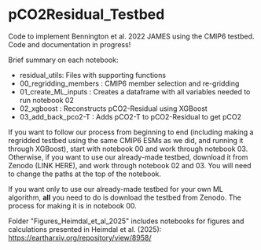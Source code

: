 # pCO2Residual_Testbed
Code to implement Bennington et al. 2022 JAMES using the CMIP6 testbed.
Code and documentation in progress!

Brief summary on each notebook:
- residual_utils: Files with supporting functions
- 00_regridding_members : CMIP6 member selection and re-gridding 
- 01_create_ML_inputs : Creates a dataframe with all variables needed to run notebook 02
- 02_xgboost : Reconstructs pCO2-Residual using XGBoost
- 03_add_back_pco2-T : Adds pCO2-T to pCO2-Residual to get pCO2

If you want to follow our process from beginning to end (including making a regridded testbed using the same CMIP6 ESMs as we did, and running it through XGBoost), start with notebook 00 and work through notebook 03. Otherwise, if you want to use our already-made testbed, download it from Zenodo (LINK HERE), and work through notebook 02 and 03. You will need to change the paths at the top of the notebook.

If you want only to use our already-made testbed for your own ML algorithm, **all** you need to do is download the testbed from Zenodo. The process for making it is in notebook 00. 

Folder "Figures_Heimdal_et_al_2025" includes notebooks for figures and calculations presented in Heimdal et al. (2025): https://eartharxiv.org/repository/view/8958/
